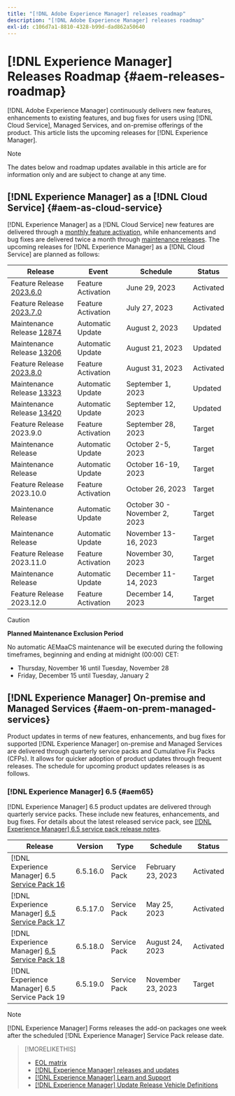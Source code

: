 ```yaml
---
title: "[!DNL Adobe Experience Manager] releases roadmap"
description: "[!DNL Adobe Experience Manager] releases roadmap"
exl-id: c106d7a1-8810-4328-b99d-dad862a50640
---
```

# [!DNL Experience Manager] Releases Roadmap {#aem-releases-roadmap}

[!DNL Adobe Experience Manager] continuously delivers new features, enhancements to existing features, and bug fixes for users using [!DNL Cloud Service], Managed Services, and on-premise offerings of the product. This article lists the upcoming releases for [!DNL Experience Manager].

>[!NOTE]
>
>The dates below and roadmap updates available in this article are for information only and are subject to change at any time.

## [!DNL Experience Manager] as a [!DNL Cloud Service] {#aem-as-cloud-service}

[!DNL Experience Manager] as a [!DNL Cloud Service] new features are delivered through a [monthly feature activation](https://experienceleague.adobe.com/docs/experience-manager-cloud-service/content/release-notes/release-notes/release-notes-current.html), while enhancements and bug fixes are delivered twice a month through [maintenance releases](https://experienceleague.adobe.com/docs/experience-manager-cloud-service/content/release-notes/maintenance/latest.html).
The upcoming releases for [!DNL Experience Manager] as a [!DNL Cloud Service] are planned as follows:

| Release |Event |Schedule |Status |
|---|---|---|---|
| Feature Release [2023.6.0](https://experienceleague.adobe.com/docs/experience-manager-cloud-service/content/release-notes/release-notes/2023/release-notes-2023-6-0.html) |Feature Activation|June 29, 2023 |Activated|
| Feature Release [2023.7.0](https://experienceleague.adobe.com/docs/experience-manager-cloud-service/content/release-notes/release-notes/2023/release-notes-2023-7-0.html) |Feature Activation|July 27, 2023 |Activated|
| Maintenance Release [12874](https://experienceleague.adobe.com/docs/experience-manager-cloud-service/content/release-notes/maintenance/2023/2023.8.0.html#release-12874)|Automatic Update|August 2, 2023|Updated|
| Maintenance Release [13206](https://experienceleague.adobe.com/docs/experience-manager-cloud-service/content/release-notes/maintenance/2023/2023.8.0.html#release-13206)|Automatic Update|August 21, 2023|Updated|
| Feature Release [2023.8.0](https://experienceleague.adobe.com/docs/experience-manager-cloud-service/content/release-notes/release-notes/release-notes-current.html) |Feature Activation|August 31, 2023 |Activated|
| Maintenance Release [13323](https://experienceleague.adobe.com/docs/experience-manager-cloud-service/content/release-notes/maintenance/2023/2023.9.0.html#release-13323)|Automatic Update|September 1, 2023|Updated|
| Maintenance Release [13420](https://experienceleague.adobe.com/docs/experience-manager-cloud-service/content/release-notes/maintenance/latest.html)|Automatic Update|September 12, 2023|Updated|
| Feature Release 2023.9.0 |Feature Activation|September 28, 2023 |Target|
| Maintenance Release|Automatic Update|October 2-5, 2023|Target|
| Maintenance Release|Automatic Update|October 16-19, 2023|Target|
| Feature Release 2023.10.0 |Feature Activation|October 26, 2023 |Target|
| Maintenance Release|Automatic Update|October 30 - November 2, 2023|Target|
| Maintenance Release|Automatic Update|November 13-16, 2023|Target|
| Feature Release 2023.11.0 |Feature Activation|November 30, 2023 |Target|
| Maintenance Release|Automatic Update|December 11-14, 2023|Target|
| Feature Release 2023.12.0 |Feature Activation|December 14, 2023 |Target|

>[!CAUTION]
>
>**Planned Maintenance Exclusion Period**
>
> No automatic AEMaaCS maintenance will be executed during the following timeframes, beginning and ending at midnight (00:00) CET:
>
>* Thursday, November 16 until Tuesday, November 28
>* Friday, December 15 until Tuesday, January 2

## [!DNL Experience Manager] On-premise and Managed Services {#aem-on-prem-managed-services}

Product updates in terms of new features, enhancements, and bug fixes for supported [!DNL Experience Manager] on-premise and Managed Services are delivered through quarterly service packs and Cumulative Fix Packs (CFPs). It allows for quicker adoption of product updates through frequent releases. The schedule for upcoming product updates releases is as follows.

### [!DNL Experience Manager] 6.5 {#aem65}

[!DNL Experience Manager] 6.5 product updates are delivered through quarterly service packs. These include new features, enhancements, and bug fixes. For details about the latest released service pack, see [[!DNL Experience Manager] 6.5 service pack release notes](https://experienceleague.adobe.com/docs/experience-manager-65/release-notes/release-notes.html).

| Release | Version | Type | Schedule | Status |
|---|---|---|---|---|
| [!DNL Experience Manager] 6.5 [Service Pack 16](https://experienceleague.adobe.com/docs/experience-manager-65/release-notes/service-pack/6.5.16.html) |6.5.16.0 | Service Pack | February 23, 2023 | Activated |
| [!DNL Experience Manager] [6.5 Service Pack 17](https://experienceleague.adobe.com/docs/experience-manager-65/release-notes/service-pack/6.5.17.html) |6.5.17.0 | Service Pack | May 25, 2023 | Activated |
| [!DNL Experience Manager] [6.5 Service Pack 18](https://experienceleague.adobe.com/docs/experience-manager-65/release-notes/release-notes.html) |6.5.18.0 | Service Pack | August 24, 2023 | Activated |
| [!DNL Experience Manager] 6.5 Service Pack 19 |6.5.19.0 | Service Pack | November 23, 2023 | Target |

>[!NOTE]
>
>[!DNL Experience Manager] Forms releases the add-on packages one week after the scheduled [!DNL Experience Manager] Service Pack release date.

>[!MORELIKETHIS]
>
>* [EOL matrix](https://helpx.adobe.com/support/programs/eol-matrix.html)
>* [[!DNL Experience Manager] releases and updates](https://experienceleague.adobe.com/docs/experience-manager-release-information/aem-release-updates/aem-releases-updates.html?lang=en)
>* [[!DNL Experience Manager] Learn and Support](https://experienceleague.adobe.com/docs/experience-manager-cloud-service.html)
>* [[!DNL Experience Manager] Update Release Vehicle Definitions](/help/using/update-release-vehicle-definitions.md)
